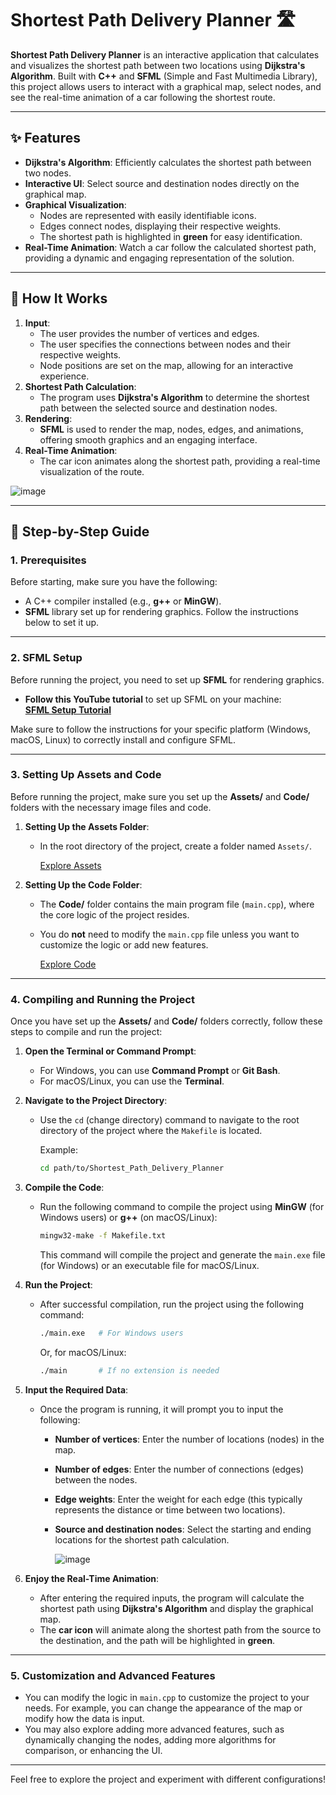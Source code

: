 # **Shortest Path Delivery Planner** 🛣️

**Shortest Path Delivery Planner** is an interactive application that calculates and visualizes the shortest path between two locations using **Dijkstra's Algorithm**. Built with **C++** and **SFML** (Simple and Fast Multimedia Library), this project allows users to interact with a graphical map, select nodes, and see the real-time animation of a car following the shortest route.

---

## **✨  Features**
- **Dijkstra's Algorithm**: Efficiently calculates the shortest path between two nodes.
- **Interactive UI**: Select source and destination nodes directly on the graphical map.
- **Graphical Visualization**:
  - Nodes are represented with easily identifiable icons.
  - Edges connect nodes, displaying their respective weights.
  - The shortest path is highlighted in **green** for easy identification.
- **Real-Time Animation**: Watch a car follow the calculated shortest path, providing a dynamic and engaging representation of the solution.

---

## **🔧 How It Works**
1. **Input**:
   - The user provides the number of vertices and edges.
   - The user specifies the connections between nodes and their respective weights.
   - Node positions are set on the map, allowing for an interactive experience.
2. **Shortest Path Calculation**:
   - The program uses **Dijkstra's Algorithm** to determine the shortest path between the selected source and destination nodes.
3. **Rendering**:
   - **SFML** is used to render the map, nodes, edges, and animations, offering smooth graphics and an engaging interface.
4. **Real-Time Animation**:
   - The car icon animates along the shortest path, providing a real-time visualization of the route.
     

![image](https://github.com/user-attachments/assets/273b50cf-a986-4308-b535-35e22ca88a3c)


---

## **🔧 Step-by-Step Guide**

### **1. Prerequisites**

Before starting, make sure you have the following:

- A C++ compiler installed (e.g., **g++** or **MinGW**).
- **SFML** library set up for rendering graphics. Follow the instructions below to set it up.

---

### **2. SFML Setup**

Before running the project, you need to set up **SFML** for rendering graphics.

- **Follow this YouTube tutorial** to set up SFML on your machine:  
  [**SFML Setup Tutorial**](https://youtu.be/PJN5XlAUThU?si=6-oi2c1NhKtcEGdk)

Make sure to follow the instructions for your specific platform (Windows, macOS, Linux) to correctly install and configure SFML.

---

### **3. Setting Up Assets and Code**

Before running the project, make sure you set up the **Assets/** and **Code/** folders with the necessary image files and code.

1. **Setting Up the Assets Folder**:
   - In the root directory of the project, create a folder named `Assets/`.
     
     [Explore Assets](./Assets)

2. **Setting Up the Code Folder**:
   - The **Code/** folder contains the main program file (`main.cpp`), where the core logic of the project resides.
   - You do **not** need to modify the `main.cpp` file unless you want to customize the logic or add new features.
     
     [Explore Code](./Code)

---

### **4. Compiling and Running the Project**

Once you have set up the **Assets/** and **Code/** folders correctly, follow these steps to compile and run the project:

1. **Open the Terminal or Command Prompt**:
   - For Windows, you can use **Command Prompt** or **Git Bash**.
   - For macOS/Linux, you can use the **Terminal**.

2. **Navigate to the Project Directory**:
   - Use the `cd` (change directory) command to navigate to the root directory of the project where the `Makefile` is located.
   
     Example:
     ```bash
     cd path/to/Shortest_Path_Delivery_Planner
     ```

3. **Compile the Code**:
   - Run the following command to compile the project using **MinGW** (for Windows users) or **g++** (on macOS/Linux):
     ```bash
     mingw32-make -f Makefile.txt
     ```
     This command will compile the project and generate the `main.exe` file (for Windows) or an executable file for macOS/Linux.

4. **Run the Project**:
   - After successful compilation, run the project using the following command:
     ```bash
     ./main.exe   # For Windows users
     ```
     Or, for macOS/Linux:
     ```bash
     ./main       # If no extension is needed
     ```

5. **Input the Required Data**:
   - Once the program is running, it will prompt you to input the following:
     - **Number of vertices**: Enter the number of locations (nodes) in the map.
     - **Number of edges**: Enter the number of connections (edges) between the nodes.
     - **Edge weights**: Enter the weight for each edge (this typically represents the distance or time between two locations).
     - **Source and destination nodes**: Select the starting and ending locations for the shortest path calculation.

       ![image](https://github.com/user-attachments/assets/22fee51d-0ae5-4fcb-972f-f21a07bfae74)
       


6. **Enjoy the Real-Time Animation**:
   - After entering the required inputs, the program will calculate the shortest path using **Dijkstra's Algorithm** and display the graphical map.
   - The **car icon** will animate along the shortest path from the source to the destination, and the path will be highlighted in **green**.

---

### **5. Customization and Advanced Features**

- You can modify the logic in `main.cpp` to customize the project to your needs. For example, you can change the appearance of the map or modify how the data is input.
- You may also explore adding more advanced features, such as dynamically changing the nodes, adding more algorithms for comparison, or enhancing the UI.

---

Feel free to explore the project and experiment with different configurations!
